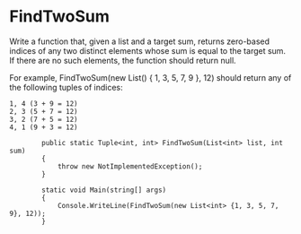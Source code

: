 # FindTwoSum
Write a function that, given a list and a target sum, returns zero-based indices of any two distinct elements whose sum is equal to the target sum. If there are no such elements, the function should return null.

For example, FindTwoSum(new List() { 1, 3, 5, 7, 9 }, 12) should return any of the following tuples of indices:
```
1, 4 (3 + 9 = 12)
2, 3 (5 + 7 = 12)
3, 2 (7 + 5 = 12)
4, 1 (9 + 3 = 12)
```

```
        public static Tuple<int, int> FindTwoSum(List<int> list, int sum)
        {
            throw new NotImplementedException();
        }

        static void Main(string[] args)
        {
            Console.WriteLine(FindTwoSum(new List<int> {1, 3, 5, 7, 9}, 12));
        }
```
